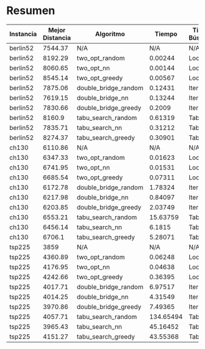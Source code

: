 # Resumen
| Instancia | Mejor Distancia | Algoritmo | Tiempo | Tipo de Búsqueda |
|-----------|-----------------|-----------|--------|------------------|
| berlin52  | 7544.37         | N/A       | N/A    | N/A              |
| berlin52  | 8192.29         | two_opt_random | 0.00244 | Local         |
| berlin52  | 8060.65         | two_opt_nn     | 0.00144 | Local         |
| berlin52  | 8545.14         | two_opt_greedy | 0.00567 | Local         |
| berlin52  | 7875.06         | double_bridge_random | 0.12431 | Iterativa |
| berlin52  | 7619.15         | double_bridge_nn     | 0.13244 | Iterativa |
| berlin52  | 7830.66         | double_bridge_greedy | 0.2009  | Iterativa |
| berlin52  | 8160.9          | tabu_search_random | 0.61319 | Tabú       |
| berlin52  | 7835.71         | tabu_search_nn     | 0.31212 | Tabú       |
| berlin52  | 8274.37         | tabu_search_greedy | 0.30901 | Tabú       |
| ch130     | 6110.86         | N/A       | N/A    | N/A              |
| ch130     | 6347.33         | two_opt_random | 0.01623 | Local         |
| ch130     | 6741.95         | two_opt_nn     | 0.01531 | Local         |
| ch130     | 6685.54         | two_opt_greedy | 0.07311 | Local         |
| ch130     | 6172.78         | double_bridge_random | 1.78324 | Iterativa |
| ch130     | 6217.98         | double_bridge_nn     | 0.84097 | Iterativa |
| ch130     | 6203.85         | double_bridge_greedy | 2.03749 | Iterativa |
| ch130     | 6553.21         | tabu_search_random | 15.63759 | Tabú      |
| ch130     | 6456.14         | tabu_search_nn     | 6.1815  | Tabú      |
| ch130     | 6706.1          | tabu_search_greedy | 5.28071 | Tabú      |
| tsp225    | 3859            | N/A       | N/A    | N/A              |
| tsp225    | 4360.89         | two_opt_random | 0.06248 | Local         |
| tsp225    | 4176.95         | two_opt_nn     | 0.04638 | Local         |
| tsp225    | 4242.66         | two_opt_greedy | 0.36395 | Local         |
| tsp225    | 4017.71         | double_bridge_random | 6.97517 | Iterativa |
| tsp225    | 4014.25         | double_bridge_nn     | 4.31549 | Iterativa |
| tsp225    | 3970.86         | double_bridge_greedy | 7.49365 | Iterativa |
| tsp225    | 4057.71         | tabu_search_random | 134.65494 | Tabú      |
| tsp225    | 3965.43         | tabu_search_nn     | 45.16452 | Tabú      |
| tsp225    | 4151.27         | tabu_search_greedy | 43.55368 | Tabú      |
